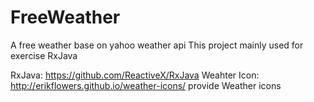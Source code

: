 FreeWeather
===========

A free weather base on yahoo weather api
This project mainly used for exercise RxJava

RxJava: https://github.com/ReactiveX/RxJava
Weahter Icon: http://erikflowers.github.io/weather-icons/ provide Weather icons

